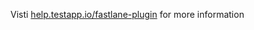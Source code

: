Visti [help.testapp.io/fastlane-plugin](https://help.testapp.io/fastlane-plugin/) for more information
